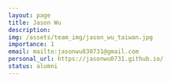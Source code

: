 ```yaml
---
layout: page
title: Jason Wu
description:
img: /assets/team_img/jason_wu_taiwan.jpg
importance: 1
email: mailto:jasonwu830731@gmail.com
personal_url: https://jasonwu0731.github.io/
status: alumni
---
```

